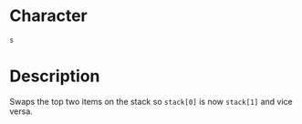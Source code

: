 # Character
`s`

# Description
Swaps the top two items on the stack so `stack[0]` is now `stack[1]` and vice versa.
